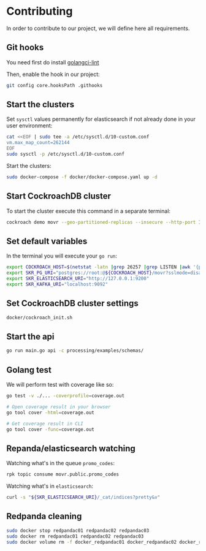 # Contributing

In order to contribute to our project, we will define here all requirements.

## Git hooks

You need first do install [golangci-lint](https://golangci-lint.run/usage/install/)

Then, enable the hook in our project:
```bash
git config core.hooksPath .githooks
```

## Start the clusters

Set `sysctl` values permanently for elasticsearch if not already done in your user environment:
```bash
cat <<EOF | sudo tee -a /etc/sysctl.d/10-custom.conf
vm.max_map_count=262144
EOF
sudo sysctl -p /etc/sysctl.d/10-custom.conf
```
Start the clusters:
```bash
sudo docker-compose -f docker/docker-compose.yaml up -d
```

## Start CockroachDB cluster

To start the cluster execute this command in a separate terminal:
```bash
cockroach demo movr --geo-partitioned-replicas --insecure --http-port 18080
```

## Set default variables

In the terminal you will execute your `go run`: 
```bash
export COCKROACH_HOST=$(netstat -latn |grep 26257 |grep LISTEN |awk '{print $4}')
export SKR_PG_URI="postgres://root:@${COCKROACH_HOST}/movr?sslmode=disable"
export SKR_ELASTICSEARCH_URI="http://127.0.0.1:9200"
export SKR_KAFKA_URI="localhost:9092"
```

## Set CockroachDB cluster settings

```bash
docker/cockroach_init.sh
```

## Start the api

```bash
go run main.go api -c processing/examples/schemas/
```

## Golang test

We will perform test with coverage like so:
```bash
go test -v ./... -coverprofile=coverage.out

# Open coverage result in your browser
go tool cover -html=coverage.out

# Get coverage result in CLI
go tool cover -func=coverage.out
```

## Repanda/elasticsearch watching

Watching what's in the queue `promo_codes`:
```bash
rpk topic consume movr.public.promo_codes
```

Watching what's in `elasticsearch`:
```bash
curl -s "${SKR_ELASTICSEARCH_URI}/_cat/indices?pretty&v"
```

## Redpanda cleaning

```bash
sudo docker stop redpandac01 redpandac02 redpandac03
sudo docker rm redpandac01 redpandac02 redpandac03
sudo docker volume rm -f docker_redpandac01 docker_redpandac02 docker_redpandac03
```
